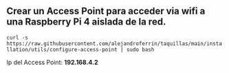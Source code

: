  
## Crear un Access Point para acceder via wifi a una Raspberry Pi 4 aislada de la red.

`curl -s https://raw.githubusercontent.com/alejandroferrin/taquillas/main/installation/utils/configure-access-point | sudo bash`

Ip del Access Point: __192.168.4.2__